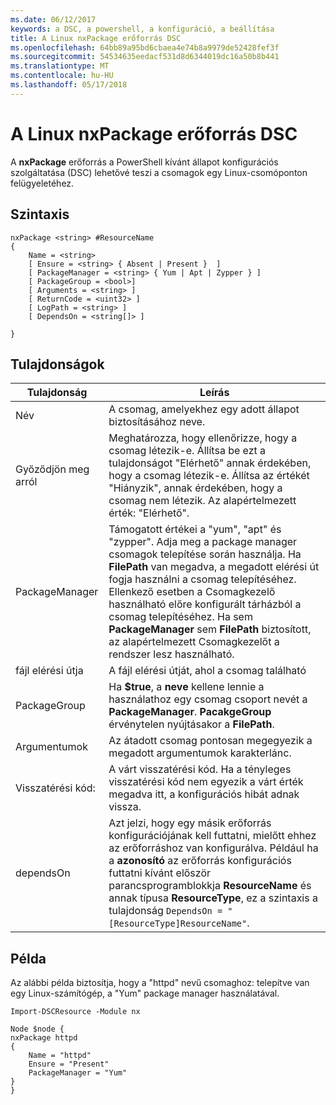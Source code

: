```yaml
---
ms.date: 06/12/2017
keywords: a DSC, a powershell, a konfiguráció, a beállítása
title: A Linux nxPackage erőforrás DSC
ms.openlocfilehash: 64bb89a95bd6cbaea4e74b8a9979de52428fef3f
ms.sourcegitcommit: 54534635eedacf531d8d6344019dc16a50b8b441
ms.translationtype: MT
ms.contentlocale: hu-HU
ms.lasthandoff: 05/17/2018
---
```

# <a name="dsc-for-linux-nxpackage-resource"></a>A Linux nxPackage erőforrás DSC

A **nxPackage** erőforrás a PowerShell kívánt állapot konfigurációs szolgáltatása (DSC) lehetővé teszi a csomagok egy Linux-csomóponton felügyeletéhez.

## <a name="syntax"></a>Szintaxis

```
nxPackage <string> #ResourceName
{
    Name = <string>
    [ Ensure = <string> { Absent | Present }  ]
    [ PackageManager = <string> { Yum | Apt | Zypper } ]
    [ PackageGroup = <bool>]
    [ Arguments = <string> ]
    [ ReturnCode = <uint32> ]
    [ LogPath = <string> ]
    [ DependsOn = <string[]> ]

}
```

## <a name="properties"></a>Tulajdonságok

|  Tulajdonság |  Leírás |
|---|---|
| Név| A csomag, amelyekhez egy adott állapot biztosításához neve.|
| Győződjön meg arról| Meghatározza, hogy ellenőrizze, hogy a csomag létezik-e. Állítsa be ezt a tulajdonságot "Elérhető" annak érdekében, hogy a csomag létezik-e. Állítsa az értékét "Hiányzik", annak érdekében, hogy a csomag nem létezik. Az alapértelmezett érték: "Elérhető".|
| PackageManager| Támogatott értékei a "yum", "apt" és "zypper". Adja meg a package manager csomagok telepítése során használja. Ha **FilePath** van megadva, a megadott elérési út fogja használni a csomag telepítéséhez. Ellenkező esetben a Csomagkezelő használható előre konfigurált tárházból a csomag telepítéséhez. Ha sem **PackageManager** sem **FilePath** biztosított, az alapértelmezett Csomagkezelőt a rendszer lesz használható.|
| fájl elérési útja| A fájl elérési útját, ahol a csomag található|
| PackageGroup| Ha **$true**, a **neve** kellene lennie a használathoz egy csomag csoport nevét a **PackageManager**. **PacakgeGroup** érvénytelen nyújtásakor a **FilePath**.|
| Argumentumok| Az átadott csomag pontosan megegyezik a megadott argumentumok karakterlánc.|
| Visszatérési kód:| A várt visszatérési kód. Ha a tényleges visszatérési kód nem egyezik a várt érték megadva itt, a konfigurációs hibát adnak vissza.|
| dependsOn | Azt jelzi, hogy egy másik erőforrás konfigurációjának kell futtatni, mielőtt ehhez az erőforráshoz van konfigurálva. Például ha a **azonosító** az erőforrás konfigurációs futtatni kívánt először parancsprogramblokkja **ResourceName** és annak típusa **ResourceType**, ez a szintaxis a tulajdonság `DependsOn = "[ResourceType]ResourceName"`.|

## <a name="example"></a>Példa

Az alábbi példa biztosítja, hogy a "httpd" nevű csomaghoz: telepítve van egy Linux-számítógép, a "Yum" package manager használatával.

```
Import-DSCResource -Module nx

Node $node {
nxPackage httpd
{
    Name = "httpd"
    Ensure = "Present"
    PackageManager = "Yum"
}
}
```